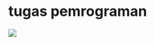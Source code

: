 # tugas pemrograman




<a href="https://imgflip.com/gif/5x1h2p"><img src="https://imgflip.com/embed/5x1h2p"/></a>
